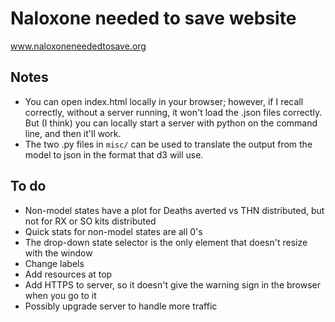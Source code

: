 
# Naloxone needed to save website

www.naloxoneneededtosave.org


## Notes

* You can open index.html locally in your browser; however, if I recall correctly, without a server running, it won't load the .json files correctly. But (I think) you can locally start a server with python on the command line, and then it'll work.
* The two .py files in `misc/` can be used to translate the output from the model to json in the format that d3 will use.


## To do

* Non-model states have a plot for Deaths averted vs THN distributed, but not for RX or SO kits distributed
* Quick stats for non-model states are all 0's
* The drop-down state selector is the only element that doesn't resize with the window
* Change labels
* Add resources at top
* Add HTTPS to server, so it doesn't give the warning sign in the browser when you go to it
* Possibly upgrade server to handle more traffic
